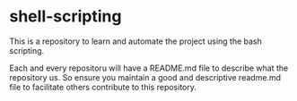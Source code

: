 # shell-scripting
This is a repository to learn and automate the project using the bash scripting.

Each and every repositoru will have a README.md file to describe what the repository us.
So ensure you maintain a good and descriptive readme.md file to facilitate others contribute to this repository.
